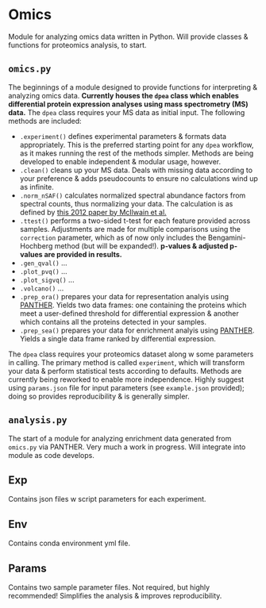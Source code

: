 # Omics
Module for analyzing omics data written in Python.
Will provide classes & functions for proteomics analysis, to start. 

## `omics.py`
The beginnings of a module designed to provide functions for interpreting & analyzing omics data. 
**Currently houses the `dpea` class which enables differential protein expression analyses using mass spectrometry (MS) data.** The `dpea` class requires your MS data as initial input. 
The following methods are included:
- `.experiment()` defines experimental parameters & formats data appropriately. This is the preferred starting point for any `dpea` workflow, as it makes running the rest of the methods simpler. Methods are being developed to enable independent & modular usage, however. 
- `.clean()` cleans up your MS data. Deals with missing data according to your preference & adds pseudocounts to ensure no calculations wind up as infinite. 
- `.norm_nSAF()` calculates normalized spectral abundance factors from spectral counts, thus normalizing your data. The calculation is as defined by [this 2012 paper by McIlwain et al.](https://bmcbioinformatics.biomedcentral.com/articles/10.1186/1471-2105-13-308)
- `.ttest()` performs a two-sided t-test for each feature provided across samples. Adjustments are made for multiple comparisons using the `correction` parameter, which as of now only includes the Bengamini-Hochberg method (but will be expanded!). **p-values & adjusted p-values are provided in results.**
- `.gen_qval()` ...
- `.plot_pvq()` ...
- `.plot_sigvq()` ...
- `.volcano()` ...
- `.prep_ora()` prepares your data for representation analyis using [PANTHER](http://pantherdb.org/). Yields two data frames: one containing the proteins which meet a user-defined threshold for differential expression & another which contains all the proteins detected in your samples. 
- `.prep_sea()` prepares your data for enrichment analyis using [PANTHER](http://pantherdb.org/). Yields a single data frame ranked by differential expression. 

The `dpea` class requires your proteomics dataset along w some parameters in calling. 
The primary method is called `experiment`, which will transform your data & perform statistical tests according to defaults. 
Methods are currently being reworked to enable more independence. 
Highly suggest using `params.json` file for input parameters (see `example.json` provided); doing so provides reproducibility & is generally simpler. 

## `analysis.py`
The start of a module for analyzing enrichment data generated from `omics.py` via PANTHER. 
Very much a work in progress.
Will integrate into module as code develops. 

## Exp
Contains json files w script parameters for each experiment. 

## Env
Contains conda environment yml file.  

## Params
Contains two sample parameter files. Not required, but highly recommended! Simplifies the analysis & improves reproducibility. 